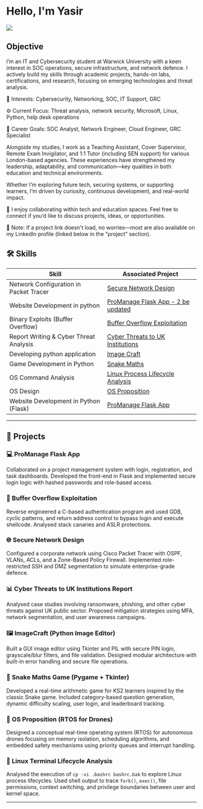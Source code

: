 # Hello, I'm Yasir
<a href="www.linkedin.com/in/saminyasirkhan"><img src="https://img.shields.io/badge/-LinkedIn-0072b1?&style=for-the-badge&logo=linkedin&logoColor=white" /></a>

## Objective
I’m an IT and Cybersecurity student at Warwick University with a keen interest in SOC operations, secure infrastructure, and network defence. I actively build my skills through academic projects, hands-on labs, certifications, and research, focusing on emerging technologies and threat analysis.

🔐 Interests: Cybersecurity, Networking, SOC, IT Support, GRC

⚙️ Current Focus: Threat analysis, network security, Microsoft, Linux, Python, help desk operations

🎯 Career Goals: SOC Analyst, Network Engineer, Cloud Engineer, GRC Specialist

Alongside my studies, I work as a Teaching Assistant, Cover Supervisor, Remote Exam Invigilator, and 1:1 Tutor (including SEN support) for various London-based agencies. These experiences have strengthened my leadership, adaptability, and communication—key qualities in both education and technical environments.

Whether I’m exploring future tech, securing systems, or supporting learners, I’m driven by curiosity, continuous development, and real-world impact.

🤝 I enjoy collaborating within tech and education spaces. Feel free to connect if you’d like to discuss projects, ideas, or opportunities.

🔗 Note: If a project link doesn't load, no worries—most are also available on my LinkedIn profile (linked below in the "project" section).


## 🛠️ Skills

| Skill                                             | Associated Project                                                                |
|--------------------------------------------------|------------------------------------------------------------------------------------|
| Network  Configuration in Packet Tracer          | [Secure Network Design](https://github.com/saminyasirkhan/Secure-Network-Design)   |
|Website Development in python                     | [ProManage Flask App - 2 be updated](#promanage-flask-app)                         |
| Binary Exploits (Buffer Overflow)                | [Buffer Overflow Exploitation](https://github.com/saminyasirkhan/Buffer-Overflow)  |
| Report Writing & Cyber Threat Analysis           | [Cyber Threats to UK Institutions](https://shorturl.at/zKta1)                      |
| Developing python application                    | [Image Craft](https://github.com/saminyasirkhan/ImageCraft)                        |
| Game Development in Python                       | [Snake Maths](https://github.com/saminyasirkhan/Snake-Maths-Game-)                 |
| OS Command Analysis                              | [Linux Process Lifecycle Analysis](https://shorturl.at/g6H4J)                      |
| OS Design                                        | [OS Proposition](https://rb.gy/eqguyk)                                             |
| Website Development in Python (Flask)            | [ProManage Flask App](https://github.com/saminyasirkhan/promanage-flask-app)       |



---

## 📁 Projects

### 💻 ProManage Flask App
Collaborated on a project management system with login, registration, and task dashboards. Developed the front-end in Flask and implemented secure login logic with hashed passwords and role-based access.

### 🧠 Buffer Overflow Exploitation
Reverse engineered a C-based authentication program and used GDB, cyclic patterns, and return address control to bypass login and execute shellcode. Analysed stack canaries and ASLR protections.

### 🌐 Secure Network Design
Configured a corporate network using Cisco Packet Tracer with OSPF, VLANs, ACLs, and a Zone-Based Policy Firewall. Implemented role-restricted SSH and DMZ segmentation to simulate enterprise-grade defence.

### 📊 Cyber Threats to UK Institutions Report
Analysed case studies involving ransomware, phishing, and other cyber threats against UK public sector. Proposed mitigation strategies using MFA, network segmentation, and user awareness campaigns.

### 🖼️ ImageCraft (Python Image Editor)  
Built a GUI image editor using Tkinter and PIL with secure PIN login, grayscale/blur filters, and file validation. Designed modular architecture with built-in error handling and secure file operations.

### 🐍 Snake Maths Game (Pygame + Tkinter)  
Developed a real-time arithmetic game for KS2 learners inspired by the classic Snake game. Included category-based question generation, dynamic difficulty scaling, user login, and leaderboard tracking.

### 🛫 OS Proposition (RTOS for Drones)  
Designed a conceptual real-time operating system (RTOS) for autonomous drones focusing on memory isolation, scheduling algorithms, and embedded safety mechanisms using priority queues and interrupt handling.

### 🧮 Linux Terminal Lifecycle Analysis  
Analysed the execution of `cp -vi .bashrc bashrc.bak` to explore Linux process lifecycles. Used shell output to trace `fork()`, `exec()`, file permissions, context switching, and privilege boundaries between user and kernel space.


---


